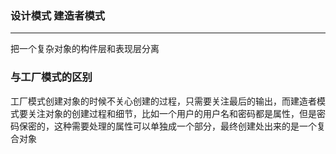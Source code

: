 ### 设计模式 建造者模式
***
把一个复杂对象的构件层和表现层分离

### 与工厂模式的区别
工厂模式创建对象的时候不关心创建的过程，只需要关注最后的输出，而建造者模式要关注对象的创建过程和细节，比如一个用户的用户名和密码都是属性，但是密码保密的，这种需要处理的属性可以单独成一个部分，最终创建处出来的是一个复合对象